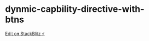 # dynmic-capbility-directive-with-btns

[Edit on StackBlitz ⚡️](https://stackblitz.com/edit/dynmic-capbility-directive-with-btns)